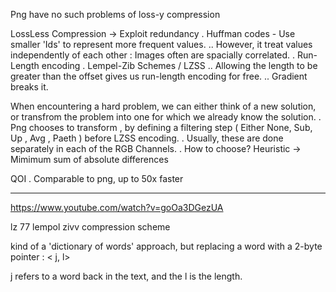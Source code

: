 Png have no such problems of loss-y compression

LossLess Compression -> Exploit redundancy
    . Huffman codes -  Use smaller 'Ids' to represent more frequent values.
        .. However, it treat values independently of each other : Images often are spacially correlated.
    . Run-Length encoding
    . Lempel-Zib Schemes / LZSS
        .. Allowing the length to be greater than the offset gives us run-length encoding for free.
        .. Gradient breaks it.

When encountering a hard problem, we can either think of a new solution, or transfrom the problem into one for which we already know the solution.
    . Png chooses to  transform , by defining a filtering step ( Either None, Sub, Up , Avg , Paeth ) before LZSS encoding.
    . Usually, these are done separately in each of the RGB Channels.
    . How to choose? Heuristic -> Mimimum sum of absolute differences

QOI
    . Comparable to png, up to 50x faster


___

<https://www.youtube.com/watch?v=goOa3DGezUA>

lz 77
lempol zivv
compression scheme

kind of a 'dictionary of words' approach, but replacing a word with a 2-byte pointer : < j, l>

j refers to a word back in the text, and the l is the length.
